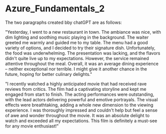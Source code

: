 # Azure_Fundamentals_2

The two paragraphs created bby chatGPT are as follows:

"Yesterday, I went to a new restaurant in town. The ambiance was nice, with dim lighting and soothing music playing in the background. The waiter greeted me warmly and guided me to my table. The menu had a good variety of options, and I decided to try their signature dish. Unfortunately, the food was underwhelming. The presentation was lacking, and the flavors didn't quite live up to my expectations. However, the service remained attentive throughout the meal. Overall, it was an average dining experience – neither exceptional nor terrible. I might give it another chance in the future, hoping for better culinary delights."

"I recently watched a highly anticipated movie that had received rave reviews from critics. The film had a captivating storyline and kept me engaged from start to finish. The acting performances were outstanding, with the lead actors delivering powerful and emotive portrayals. The visual effects were breathtaking, adding a whole new dimension to the viewing experience. I was thoroughly impressed and couldn't help but feel a sense of awe and wonder throughout the movie. It was an absolute delight to watch and exceeded all my expectations. This film is definitely a must-see for any movie enthusiast!"
